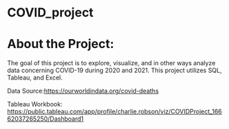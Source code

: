 # COVID_project

# About the Project:

The goal of this project is to explore, visualize, and in other ways analyze data concerning COVID-19 during 2020 and 2021.  This project utilizes SQL, Tableau, and Excel.

Data Source:https://ourworldindata.org/covid-deaths

Tableau Workbook: https://public.tableau.com/app/profile/charlie.robson/viz/COVIDProject_16662037265250/Dashboard1
